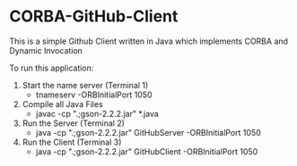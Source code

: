 # CORBA-GitHub-Client
This is a simple Github Client written in Java which implements CORBA and Dynamic Invocation

To run this application:
1. Start the name server (Terminal 1)
    - tnameserv -ORBInitialPort 1050
2. Compile all Java Files
    - javac -cp ".;gson-2.2.2.jar" *.java
3. Run the Server (Terminal 2)
    - java -cp ".;gson-2.2.2.jar" GitHubServer -ORBInitialPort 1050
4. Run the Client (Terminal 3)
    - java -cp ".;gson-2.2.2.jar" GitHubClient -ORBInitialPort 1050
